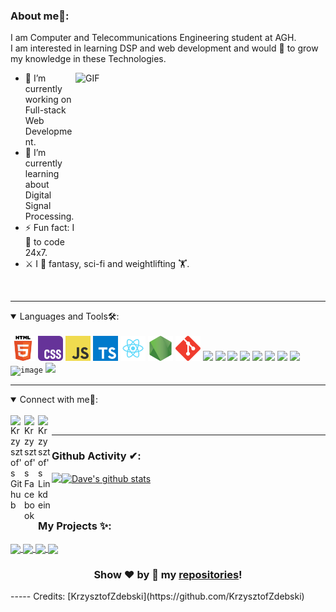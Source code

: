 ### About me🧑:
I am Computer and Telecommunications Engineering student at AGH.<br/>
I am interested in learning DSP and web development and would 💖 to grow my knowledge in these Technologies.

<img align="right" alt="GIF" src="https://owaisnoor.info/blog/wp-content/uploads/2019/03/maxresdefault.jpg" width="400" height="280" />

- 🔭 I’m currently working on Full-stack Web Development.
- 🌱 I’m currently learning about Digital Signal Processing.
- ⚡ Fun fact: I 💖 to code 24x7.
- ⚔️ I 💖 fantasy, sci-fi and weightlifting 🏋️.

<br/>

---

<details open="True">
<summary>
Languages and Tools🛠:
</summary>
  <br/>
<code><img height="40" src="https://raw.githubusercontent.com/github/explore/80688e429a7d4ef2fca1e82350fe8e3517d3494d/topics/html/html.png"></code>
<code><img height="40" src="https://raw.githubusercontent.com/github/explore/80688e429a7d4ef2fca1e82350fe8e3517d3494d/topics/css/css.png"></code>
<code><img height="40" src="https://raw.githubusercontent.com/github/explore/80688e429a7d4ef2fca1e82350fe8e3517d3494d/topics/javascript/javascript.png"></code>
<code><img height="40" src="https://raw.githubusercontent.com/github/explore/80688e429a7d4ef2fca1e82350fe8e3517d3494d/topics/typescript/typescript.png"></code>
<code><img height="40" src="https://raw.githubusercontent.com/github/explore/80688e429a7d4ef2fca1e82350fe8e3517d3494d/topics/react/react.png"></code> 
<code><img height="40" src="https://raw.githubusercontent.com/github/explore/80688e429a7d4ef2fca1e82350fe8e3517d3494d/topics/nodejs/nodejs.png"></code>
<code><img height="40" src="https://raw.githubusercontent.com/github/explore/80688e429a7d4ef2fca1e82350fe8e3517d3494d/topics/git/git.png"></code>
<code><img height="40" src="https://upload.wikimedia.org/wikipedia/commons/thumb/b/b2/Bootstrap_logo.svg/1024px-Bootstrap_logo.svg.png"></code>
<code><img height="40" src="https://cdn.iconscout.com/icon/free/png-512/c-programming-569564.png"></code>
<code><img height="40" src="https://img.icons8.com/?size=100&id=40669&format=png&color=000000"></code>
<code><img height="40" src="https://img.icons8.com/?size=100&id=13679&format=png&color=000000"></code>
<code><img height="40" src="https://img.icons8.com/?size=100&id=r5Y16PcDkoWI&format=png&color=000000"></code>
<code><img height="40" src="https://img.icons8.com/?size=100&id=13441&format=png&color=000000"></code>
<code><img height="40" src="https://img.icons8.com/?size=100&id=ewGOClUtmFX4&format=png&color=000000"></code>
<code><img height="40" src="https://upload.wikimedia.org/wikipedia/commons/thumb/2/29/Postgresql_elephant.svg/993px-Postgresql_elephant.svg.png"></code>
<code><img width="512" height="512" alt="image" src="https://github.com/user-attachments/assets/50cc836d-c54b-4586-a936-ff7f79943384" /></code>
<code><img height="40" src="https://upload.wikimedia.org/wikipedia/en/1/1e/Phoenix_Framework_Logo.svg"></code>

</details>

---

<details open="True">
<summary> Connect with me🤝: </summary>  

<br/>

<a href="https://github.com/KrzysztofZdebski">
  <img align="left" alt="Krzysztof's Github" width="22px" src="https://upload.wikimedia.org/wikipedia/commons/thumb/a/ae/Github-desktop-logo-symbol.svg/1024px-Github-desktop-logo-symbol.svg.png" />
</a>

<a href="https://www.facebook.com/kryzys.onek">
  <img align="left" alt="Krzysztof's Facebook" width="22px" src="https://img.icons8.com/?size=100&id=13912&format=png&color=000000" />
</a>

<a href="https://www.linkedin.com/in/krzysztof-zdebski-104a902ba/">
  <img align="left" alt="Krzysztof's Linkdein" width="22px" src="https://cdn3.iconfinder.com/data/icons/inficons/512/linkedin.png" />
</a>

<br/>

</details>

---

### Github Activity ✔:

<a href="https://github.com/KrzysztofZdebski">
  <img align="left" src="https://github-readme-stats.vercel.app/api/top-langs/?username=KrzysztofZdebski&theme=dark" />
  </a>

<a href="https://github.com/KrzysztofZdebski">
 <img align="center" src="https://github-readme-stats.vercel.app/api?username=KrzysztofZdebski&show_icons=true&theme=dark&line_height=27" alt="Dave's github stats"/>
</a>

<br/>
<br/>
<br/>

### My Projects ✨:
  
<a href="https://github.com/KrzysztofZdebski/Workout_Tracker">
  <img align="center" src="https://github-readme-stats.vercel.app/api/pin/?username=KrzysztofZdebski&repo=Workout_Tracker&theme=dark" />
</a>

<a href="https://github.com/KrzysztofZdebski/ProjektPO1">
 <img align="center" src="https://github-readme-stats.vercel.app/api/pin/?username=KrzysztofZdebski&repo=ProjektPO1&theme=dark" />
</a>

<a href="https://github.com/KrzysztofZdebski/PassManager">
  <img align="center" src="https://github-readme-stats.vercel.app/api/pin/?username=KrzysztofZdebski&repo=PassManager&theme=dark" />
</a>

<a href="https://github.com/KrzysztofZdebski/Pokemon_Arena">
 <img align="center" src="https://github-readme-stats.vercel.app/api/pin/?username=KrzysztofZdebski&repo=Pokemon_Arena&theme=dark" />
</a>

<div align="center">
  

### Show ❤️ by 🌟 my [repositories](https://github.com/KrzysztofZdebski?tab=repositories)!

</div>
-----
Credits: [KrzysztofZdebski](https://github.com/KrzysztofZdebski)


